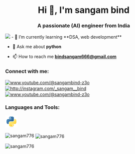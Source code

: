 <h1 align="center">Hi 👋, I'm sangam bind</h1>
<h3 align="center">A passionate (AI) engineer from India</h3>
<IMG SRC = "https://media.giphy.com/media/K5kfQEx...
"ali ="">
- 🌱 I’m currently learning **DSA, web development**

- 💬 Ask me about **python**

- 📫 How to reach me **bindsangam666@gmail.com**

<h3 align="left">Connect with me:</h3>
<p align="left">
<a href="https://linkedin.com/in/www.youtube.com/@sangambind-z3o" target="blank"><img align="center" src="https://raw.githubusercontent.com/rahuldkjain/github-profile-readme-generator/master/src/images/icons/Social/linked-in-alt.svg" alt="www.youtube.com/@sangambind-z3o" height="30" width="40" /></a>
<a href="https://instagram.com/http://instagram.com/_sangam__bind" target="blank"><img align="center" src="https://raw.githubusercontent.com/rahuldkjain/github-profile-readme-generator/master/src/images/icons/Social/instagram.svg" alt="http://instagram.com/_sangam__bind" height="30" width="40" /></a>
<a href="https://www.youtube.com/c/www.youtube.com/@sangambind-z3o" target="blank"><img align="center" src="https://raw.githubusercontent.com/rahuldkjain/github-profile-readme-generator/master/src/images/icons/Social/youtube.svg" alt="www.youtube.com/@sangambind-z3o" height="30" width="40" /></a>
</p>

<h3 align="left">Languages and Tools:</h3>
<p align="left"> <a href="https://www.python.org" target="_blank" rel="noreferrer"> <img src="https://raw.githubusercontent.com/devicons/devicon/master/icons/python/python-original.svg" alt="python" width="40" height="40"/> </a> </p>

<p><img align="left" src="https://github-readme-stats.vercel.app/api/top-langs?username=sangam776&show_icons=true&locale=en&layout=compact" alt="sangam776" /></p>

<p>&nbsp;<img align="center" src="https://github-readme-stats.vercel.app/api?username=sangam776&show_icons=true&locale=en" alt="sangam776" /></p>

<p><img align="center" src="https://github-readme-streak-stats.herokuapp.com/?user=sangam776&" alt="sangam776" /></p>
